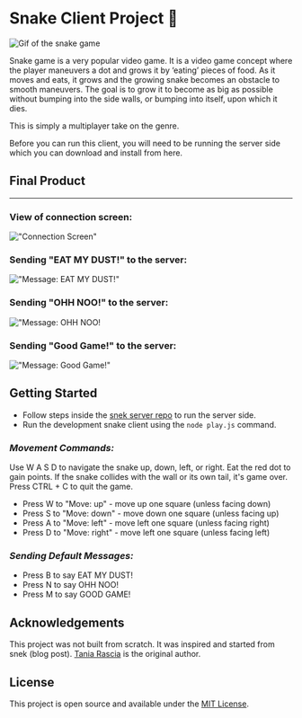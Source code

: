 # Snake Client Project 🐍

![Gif of the snake game](https://raw.githubusercontent.com/taniarascia/snek/master/snek.gif)

Snake game is a very popular video game. It is a video game concept where the player maneuvers a dot and grows it by ‘eating’ pieces of food. As it moves and eats, it grows and the growing snake becomes an obstacle to smooth maneuvers. The goal is to grow it to become as big as possible without bumping into the side walls, or bumping into itself, upon which it dies.

This is simply a multiplayer take on the genre.

Before you can run this client, you will need to be running the server side which you can download and install from here. 

## Final Product

---

### View of connection screen:

!["Connection Screen"](https://github.com/lighthouse-labs/snek-multiplayer/assets/131313586/fd6362a9-3dd6-437e-83f0-60686520bc93)

### Sending "EAT MY DUST!" to the server:

!["Message: EAT MY DUST!"](https://github.com/lighthouse-labs/snek-multiplayer/assets/131313586/15ac3c75-7ce6-41ee-9d7b-3cd28743d94e)

### Sending "OHH NOO!" to the server:
!["Message: OHH NOO!](https://github.com/lighthouse-labs/snek-multiplayer/assets/131313586/e77ab72b-89c0-4e08-8ad5-92b22f16414f)

### Sending "Good Game!" to the server:

!["Message: Good Game!"](https://github.com/lighthouse-labs/snek-multiplayer/assets/131313586/171adc95-7332-4eeb-9db2-2eca5890bc65)



## Getting Started

- Follow steps inside the [snek server repo](https://github.com/lighthouse-labs/snek-multiplayer) to run the server side.
- Run the development snake client using the `node play.js` command.


### *Movement Commands:*

Use W A S D to navigate the snake up, down, left, or right. Eat the red dot to gain points. If the snake collides with the wall or its own tail, it's game over. Press CTRL + C to quit the game.

- Press W to "Move: up" - move up one square (unless facing down)
- Press S to "Move: down" - move down one square (unless facing up)
- Press A to "Move: left" - move left one square (unless facing right)
- Press D to "Move: right" - move left one square (unless facing left)

### *Sending Default Messages:*

- Press B to say EAT MY DUST!
- Press N to say OHH NOO!
- Press M to say GOOD GAME!


## Acknowledgements

This project was not built from scratch. It was inspired and started from snek (blog post). [Tania Rascia](https://github.com/taniarascia) is the original author.

## License

This project is open source and available under the [MIT License](https://github.com/taniarascia/snek/blob/master/LICENSE).

